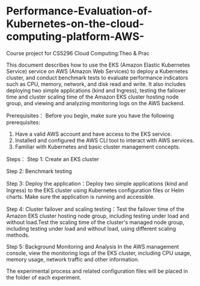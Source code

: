 # Performance-Evaluation-of-Kubernetes-on-the-cloud-computing-platform-AWS-
Course project for CS5296 Cloud Computing:Theo &amp; Prac

This document describes how to use the EKS (Amazon Elastic Kubernetes Service) service on AWS (Amazon Web Services) to deploy a Kubernetes cluster, and conduct benchmark tests to evaluate performance indicators such as CPU, memory, network, and disk read and write. It also includes deploying two simple applications (kind and Ingress), testing the failover time and cluster scaling time of the Amazon EKS cluster hosting node group, and viewing and analyzing monitoring logs on the AWS backend.

Prerequisites：
  Before you begin, make sure you have the following prerequisites:
  1. Have a valid AWS account and have access to the EKS service.
  2. Installed and configured the AWS CLI tool to interact with AWS services.
  3. Familiar with Kubernetes and basic cluster management concepts.


Steps：
  Step 1: Create an EKS cluster

  Step 2: Benchmark testing

  Step 3: Deploy the application：Deploy two simple applications (kind and Ingress) to the EKS cluster using Kubernetes 
configuration files or Helm charts. Make sure the application is running and accessible.

  Step 4: Cluster failover and scaling testing：Test the failover time of the Amazon EKS cluster hosting node group, including testing under load and without load.Test the scaling time of the cluster's managed node group, including testing under load and without load, using different scaling methods.

  Step 5: Background Monitoring and Analysis
In the AWS management console, view the monitoring logs of the EKS cluster, including CPU usage, memory usage, network traffic and other information.

The experimental process and related configuration files will be placed in the folder of each experiment.
